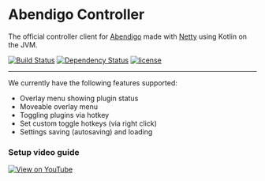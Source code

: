 # Abendigo Controller
The official controller client for [Abendigo](https://github.com/Jire/Abendigo)
made with [Netty](http://netty.io) using Kotlin on the JVM.

[![Build Status](https://travis-ci.org/Jire/Abendigo-Controller.svg?branch=master)](https://travis-ci.org/Jire/Abendigo-Controller)
[![Dependency Status](https://www.versioneye.com/user/projects/5784c4d176ef400042e8d34f/badge.svg?style=flat)](https://www.versioneye.com/user/projects/5784c4d176ef400042e8d34f)
[![license](https://img.shields.io/github/license/Jire/Abendigo-Controller.svg)](https://github.com/Jire/Abendigo-Controller/blob/master/LICENSE)

---

We currently have the following features supported:
* Overlay menu showing plugin status
* Moveable overlay menu
* Toggling plugins via hotkey
* Set custom toggle hotkeys (via right click)
* Settings saving (autosaving) and loading

### Setup video guide

[![View on YouTube](http://i.imgur.com/gfjsJu5.png)](https://www.youtube.com/watch?v=kAiQj6gBvl0)